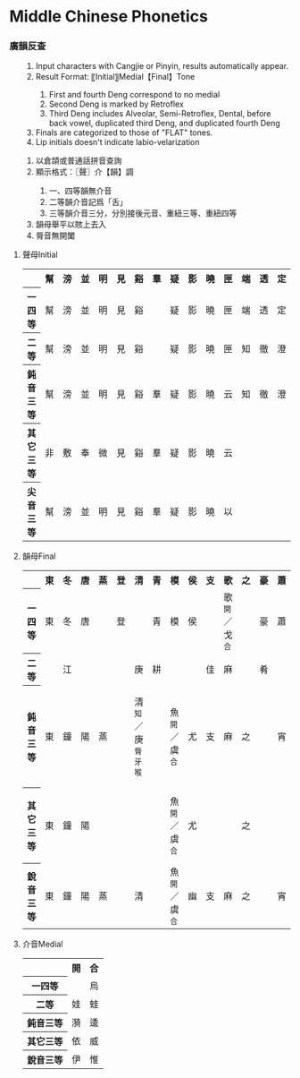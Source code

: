 <h1>Middle Chinese Phonetics</h1>
<h3>廣韻反查</h3>
<ul><ol><li> Input characters with Cangjie or Pinyin, results automatically appear.</li>
<li> Result Format: 〖Initial〗Medial【Final】Tone</li>
<ol><li>First and fourth Deng correspond to no medial</li>
<li>Second Deng is marked by Retroflex</li>
<li>Third Deng includes Alveolar, Semi-Retroflex, Dental, before back vowel, duplicated third Deng, and duplicated fourth Deng</li></ol>
<li> Finals are categorized to those of "FLAT" tones.</li>
<li> Lip initials doesn't indicate labio-velarization</li></ol>
<ol>
<li>以倉頡或普通話拼音查詢</li>
<li>顯示格式：〖聲〗介【韻】調</li>
<ol><li>一、四等韻無介音</li>
<li>二等韻介音記爲「舌」</li>
<li>三等韻介音三分，分別接後元音、重紐三等、重紐四等</li></ol>
<li>韻母舉平以賅上去入</li>
<li>脣音無開闔</li></ol></ul>
<ol><li><p><span>聲母</span><span>Initial</span></p>
<table><tr>
	<th></th><th>幫</th><th>滂</th><th>並</th><th>明</th><th>見</th><th>谿</th><th>羣</th><th>疑</th><th>影</th><th>曉</th><th>匣</th><th>端</th><th>透</th><th>定</th><th>泥</th><th>精</th><th>清</th><th>從</th><th>心</th><th>邪</th><th>章</th><th>昌</th><th>常</th><th>書</th><th>船</th><th>來</th>
</tr>
<tr>
	<th>一四等</th><td>幫</td><td>滂</td><td>並</td><td>明</td><td>見</td><td>谿</td><td></td><td>疑</td><td>影</td><td>曉</td><td>匣</td><td>端</td><td>透</td><td>定</td><td>泥</td><td>精</td><td>清</td><td>從</td><td>心</td><td>邪</td><td></td><td></td><td></td><td></td><td></td><td>來</td>
</tr>
<tr>
	<th>二等</th><td>幫</td><td>滂</td><td>並</td><td>明</td><td>見</td><td>谿</td><td></td><td>疑</td><td>影</td><td>曉</td><td>匣</td><td>知</td><td>徹</td><td>澄</td><td>孃</td><td>莊</td><td>初</td><td>崇</td><td>生</td><td>俟</td><td></td><td></td><td></td><td></td><td></td>
</tr>
<tr>
	<th>鈍音三等</th><td>幫</td><td>滂</td><td>並</td><td>明</td><td>見</td><td>谿</td><td>羣</td><td>疑</td><td>影</td><td>曉</td><td>云</td><td>知</td><td>徹</td><td>澄</td><td>孃</td><td>莊</td><td>初</td><td>崇</td><td>生</td><td>俟</td><td></td><td></td><td></td><td></td><td></td><td>來</td>
</tr>
<tr>
	<th>其它三等</th><td>非</td><td>敷</td><td>奉</td><td>微</td><td>見</td><td>谿</td><td>羣</td><td>疑</td><td>影</td><td>曉</td><td>云</td><td></td><td></td><td></td><td></td><td></td><td></td><td></td><td></td><td></td><td></td><td></td><td></td><td></td><td></td><td>來</td>
</tr>
<tr>
	<th>尖音三等</th><td>幫</td><td>滂</td><td>並</td><td>明</td><td>見</td><td>谿</td><td>羣</td><td>疑</td><td>影</td><td>曉</td><td>以</td><td></td><td></td><td></td><td>日</td><td>精</td><td>清</td><td>從</td><td>心</td><td>邪</td><td>章</td><td>昌</td><td>常</td><td>書</td><td>船</td>
</tr>
</table></li>
<li><p><span>韻母</span><span>Final</span></p>
<table><tr>
	<th></th><th>東</th><th>冬</th><th>唐</th><th>蒸</th><th>登</th><th>清</th><th>青</th><th>模</th><th>侯</th><th>支</th><th>歌</th><th>之</th><th>豪</th><th>蕭</th><th>脂</th><th>咍</th><th>泰</th><th>齊</th><th>眞</th><th>元</th><th>寒</th><th>先</th><th>侵</th><th>覃</th><th>談</th><th>添</th>
</tr>
<tr>
	<th>一四等</th><td>東</td><td>冬</td><td>唐</td><td></td><td>登</td><td></td><td>青</td><td>模</td><td>侯</td><td></td><td>歌<sub>開</sub>／戈<sub>合</sub></td><td></td><td>豪</td><td>蕭</td><td></td><td>咍<sub>開</sub>／灰<sub>合</sub></td><td>泰</td><td>齊</td><td></td><td>痕<sub>開</sub>／魂<sub>合</sub></td><td>寒<sub>開</sub>／桓<sub>合</sub></td><td>先</td><td></td><td>覃</td><td>談</td><td>添</td>
</tr>
<tr>
	<th>二等</th><td></td><td>江</td><td></td><td></td><td></td><td>庚</td><td>耕</td><td></td><td></td><td>佳</td><td>麻</td><td></td><td>肴</td><td></td><td></td><td></td><td>夬</td><td>皆</td><td></td><td></td><td>刪</td><td>山</td><td></td><td></td><td>銜</td><td>咸</td>
</tr>
<tr>
	<th>鈍音三等</th><td>東</td><td>鐘</td><td>陽</td><td>蒸</td><td></td><td>清<sub>知</sub>／庚<sub>脣牙喉</sub></td><td></td><td>魚<sub>開</sub>／虞<sub>合</sub></td><td>尤</td><td>支</td><td>麻</td><td>之</td><td></td><td>宵</td><td>脂</td><td></td><td></td><td>祭</td><td>眞<sub>開</sub>／諄<sub>合</sub>／臻<sub>莊</sub></td><td></td><td></td><td>仙</td><td>侵</td><td></td><td></td><td>鹽</td>
</tr>
<tr>
	<th>其它三等</th><td>東</td><td>鐘</td><td>陽</td><td></td><td></td><td></td><td></td><td>魚<sub>開</sub>／虞<sub>合</sub></td><td>尤</td><td></td><td></td><td>之</td><td></td><td></td><td>微</td><td>廢</td><td></td><td></td><td>欣<sub>開</sub>／文<sub>合</sub></td><td>元</td><td></td><td></td><td></td><td>嚴<sub>牙喉</sub>／凡<sub>脣</sub></td><td></td><td></td>
</tr>
<tr>
	<th>銳音三等</th><td>東</td><td>鐘</td><td>陽</td><td>蒸</td><td></td><td>清</td><td></td><td>魚<sub>開</sub>／虞<sub>合</sub></td><td>幽</td><td>支</td><td>麻</td><td>之</td><td></td><td>宵</td><td>脂</td><td></td><td></td><td>祭</td><td>眞<sub>開</sub>／諄<sub>合</sub></td><td></td><td></td><td>仙</td><td>侵</td><td></td><td></td><td>鹽</td>
</tr>
</table></li>
<li><p><span>介音</span><span>Medial</span></p>
<table><tr>
	<th></th><th>開</th><th>合</th>
</tr><tr>
	<th>一四等</th><td></td><td>烏</td>
</tr><tr>
	<th>二等</th><td>娃</td><td>蛙</td>
</tr><tr>
	<th>鈍音三等</th><td>漪</td><td>逶</td>
</tr><tr>
	<th>其它三等</th><td>依</td><td>威</td>
</tr><tr>
	<th>銳音三等</th><td>伊</td><td>惟</td>
</tr>
</table></li>
</ol>
